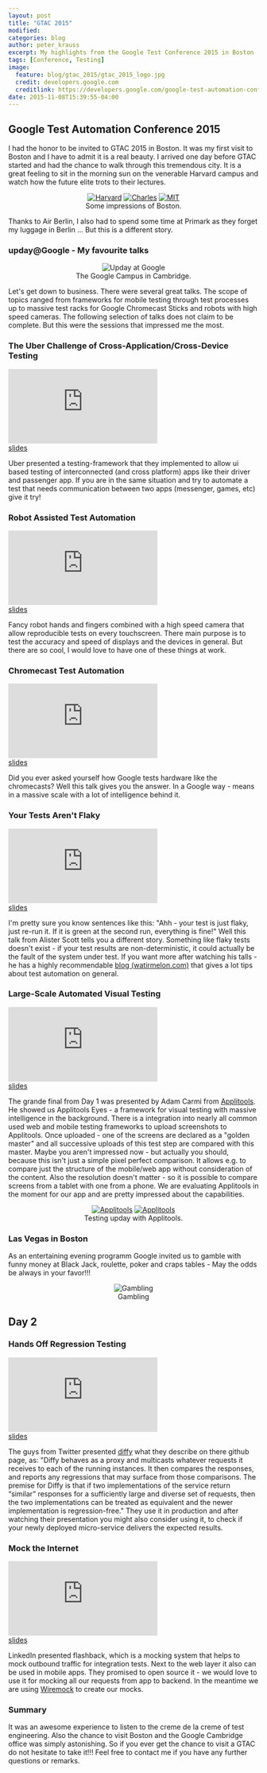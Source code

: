 ```yaml
---
layout: post
title: "GTAC 2015"
modified:
categories: blog
author: peter_krauss
excerpt: My highlights from the Google Test Conference 2015 in Boston
tags: [Conference, Testing]
image:
  feature: blog/gtac_2015/gtac_2015_logo.jpg
  credit: developers.google.com
  creditlink: https://developers.google.com/google-test-automation-conference/2015/
date: 2015-11-08T15:39:55-04:00
---
```


## Google Test Automation Conference 2015

I had the honor to be invited to GTAC 2015 in Boston. It was my first visit to Boston and I have to admit it is a real beauty. I arrived one day before GTAC started and had the chance to walk through this tremendous city. It is a great feeling to sit in the morning sun on the venerable Harvard campus and watch how the future elite trots to their lectures.

<center>
<figure class="third">
	<a href="/images/blog/gtac_2015/gtac_2015_harvard.jpg"><img src="/images/blog/gtac_2015/gtac_2015_harvard.jpg" alt="Harvard"></a>
	<a href="/images/blog/gtac_2015/gtac_2015_charles.jpg"><img src="/images/blog/gtac_2015/gtac_2015_charles.jpg" alt="Charles"></a>
	<a href="/images/blog/gtac_2015/gtac_2015_MIT.jpg"><img src="/images/blog/gtac_2015/gtac_2015_MIT.jpg" alt="MIT"></a>
	<figcaption>Some impressions of Boston.</figcaption>
</figure>
</center>

Thanks to Air Berlin, I also had to spend some time at Primark as they forget my luggage in Berlin ... But this is a different story.

### upday@Google - My favourite talks

<center>
<picture class="half">
	<img src="/images/blog/gtac_2015/gtac_2015_upday_at_google.png" alt="Upday at Google">
	<figcaption>The Google Campus in Cambridge.</figcaption>
</picture>
</center>

Let's get down to business. There were several great talks. The scope of topics ranged from frameworks for mobile testing through test processes up to massive test racks for Google Chromecast Sticks and robots with high speed cameras. The following selection of talks does not claim to be complete. But this were the sessions that impressed me the most.

### The Uber Challenge of Cross-Application/Cross-Device Testing
<div class="yt-video"><iframe src="https://www.youtube.com/embed/p6gsssppeT0" frameborder="0" allowfullscreen></iframe></div>
<a href="https://docs.google.com/presentation/d/1vYXhkvgLKun72Ix91LQDDWZQdcY5VOBqKVvI1Y6riYo/pub">slides</a>

Uber presented a testing-framework that they implemented to allow ui based testing of interconnected (and cross platform) apps like their driver and passenger app. If you are in the same situation and try to automate a test that needs communication between two apps (messenger, games, etc) give it try!

### Robot Assisted Test Automation
<div class="yt-video"><iframe src="https://www.youtube.com/embed/oQRrk7S9sUE" frameborder="0" allowfullscreen></iframe></div>
<a href="https://docs.google.com/presentation/d/1DxEX7d3UZKFv-ekHzt1-eRCWtlR8uAyXt6ra1B14IGQ/pub">slides</a>

Fancy robot hands and fingers combined with a high speed camera that allow reproducible tests on every touchscreen. There main purpose is to test the accuracy and speed of displays and the devices in general. But there are so cool, I would love to have one of these things at work.

### Chromecast Test Automation
<div class="yt-video"><iframe src="https://www.youtube.com/embed/TfAVJLhb_k0?list=PLSIUOFhnxEiCWGsN9t5A-XOhRbmz54IS1" frameborder="0" allowfullscreen></iframe></div>
<a href="https://docs.google.com/presentation/d/1gBGS5UFyyR0mcwg990I1YDOFQwAhL-nmonNPGvGYnlk/pub">slides</a>

Did you ever asked yourself how Google tests hardware like the chromecasts? Well this talk gives you the answer. In a Google way - means in a massive scale with a lot of intelligence behind it.

### Your Tests Aren't Flaky
<div class="yt-video"><iframe src="https://www.youtube.com/embed/hmk1h40shaE?list=PLSIUOFhnxEiCWGsN9t5A-XOhRbmz54IS1" frameborder="0" allowfullscreen></iframe></div>
<a href="https://docs.google.com/presentation/d/1L9hGYqCAgjZyXE9ch4Toh4ziuYYkB2OiMCdFpgfTko0/pub?pageId=109506508449676915259&slide=id.gd8d3f5279_0_0">slides</a>

I'm pretty sure you know sentences like this: "Ahh - your test is just flaky, just re-run it. If it is green at the second run, everything is fine!" Well this talk from Alister Scott tells you a different story. Something like flaky tests doesn't exist - if your test results are non-deterministic, it could actually be the fault of the system under test. If you want more after watching his talls - he has a highly recommendable <a href="http://watirmelon.com/">blog (watirmelon.com)</a> that gives a lot tips about test automation on general.

### Large-Scale Automated Visual Testing
<div class="yt-video"><iframe src="https://www.youtube.com/embed/euJ2OrlBEqQ" frameborder="0" allowfullscreen></iframe></div>
<a href="https://docs.google.com/presentation/d/1TslcNggA6xx_GQbYu4QYU9vozdHhZ2pQE1Kj52ch1VQ/pub">slides</a>

The grande final from Day 1 was presented by Adam Carmi from <a href="https://applitools.com/">Applitools</a>. He showed us Applitools Eyes - a framework for visual testing with massive intelligence in the background. There is a integration into nearly all common used web and mobile testing frameworks to upload screenshots to Applitools. Once uploaded - one of the screens are declared as a "golden master" and all successive uploads of this test step are compared with this master. Maybe you aren't impressed now - but actually you should, because this isn't just a simple pixel perfect comparison. It allows e.g. to compare just the structure of the mobile/web app without consideration of the content. Also the resolution doesn't matter - so it is possible to compare screens from a tablet with one from a phone.
We are evaluating Applitools in the moment for our app and are pretty impressed about the capabilities.
<center>
<figure class="half">
	<a href="/images/blog/gtac_2015/gtac.png"><img src="/images/blog/gtac_2015/gtac_2015_Applitools_1.png" alt="Applitools"></a>
	<a href="/images/blog/gtac_2015/gtac_2015_Applitools_2.png"><img src="/images/blog/gtac_2015/gtac_2015_Applitools_2.png" alt="Applitools"></a>
	<figcaption>Testing upday with Applitools.</figcaption>
</figure>
</center>

### Las Vegas in Boston
As an entertaining evening programm Google invited us to gamble with funny money at Black Jack, roulette, poker and craps tables - May the odds be always in your favor!!!
<center>
<picture>
	<img src="/images/blog/gtac_2015/gtac_2015_gambling.png" alt="Gambling">
	<figcaption>Gambling</figcaption>
</picture>
</center>

## Day 2

### Hands Off Regression Testing
<div class="yt-video"><iframe src="https://www.youtube.com/embed/2zjhKmV0UFA?list=PLSIUOFhnxEiCWGsN9t5A-XOhRbmz54IS1" frameborder="0" allowfullscreen></iframe></div>
<a href="https://docs.google.com/presentation/d/1KITWbK46rm-lDZce_SqxegHTPjc9Ez-broxDTpfBpK8/pub">slides</a>

The guys from Twitter presented <a href="https://github.com/twitter/diffy">diffy</a> what they describe on there github page, as: "Diffy behaves as a proxy and multicasts whatever requests it receives to each of the running instances. It then compares the responses, and reports any regressions that may surface from those comparisons. The premise for Diffy is that if two implementations of the service return “similar” responses for a sufficiently large and diverse set of requests, then the two implementations can be treated as equivalent and the newer implementation is regression-free." They use it in production and after watching their presentation you might also consider using it, to check if your newly deployed micro-service delivers the expected results.

### Mock the Internet
<div class="yt-video"><iframe src="https://www.youtube.com/embed/6gPNrujpmn0?list=PLSIUOFhnxEiCWGsN9t5A-XOhRbmz54IS1" frameborder="0" allowfullscreen></iframe></div>
<a href="https://docs.google.com/presentation/d/1CDtpZahRBunKXZzOasHOZtJFW8QcYO-qy3ho144BZXg/pub">slides</a>

LinkedIn presented flashback, which is a mocking system that helps to mock outbound traffic for integration tests. Next to the web layer it also can be used in mobile apps. They promised to open source it - we would love to use it for mocking all our requests from app to backend. In the meantime we are using <a href="http://wiremock.org/">Wiremock</a> to create our mocks.

### Summary
It was an awesome experience to listen to the creme de la creme of test engineering. Also the chance to visit Boston and the Google Cambridge office was simply astonishing. So if you ever get the chance to visit a GTAC do not hesitate to take it!!!
Feel free to contact me if you have any further questions or remarks.
